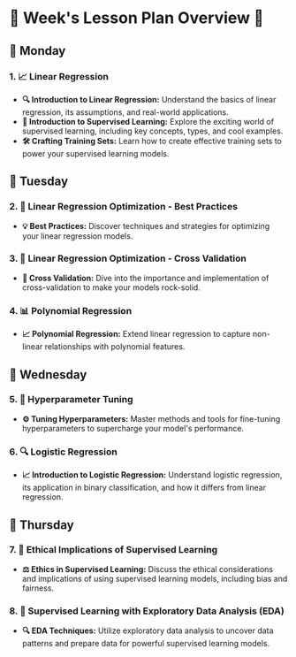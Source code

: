 # 🌟 Week's Lesson Plan Overview 🌟

## 📅 Monday
### 1. 📈 Linear Regression
   - **🔍 Introduction to Linear Regression:** Understand the basics of linear regression, its assumptions, and real-world applications.
   - **🤖 Introduction to Supervised Learning:** Explore the exciting world of supervised learning, including key concepts, types, and cool examples.
   - **🛠️ Crafting Training Sets:** Learn how to create effective training sets to power your supervised learning models.

## 📅 Tuesday
### 2. 🚀 Linear Regression Optimization - Best Practices
   - **💡 Best Practices:** Discover techniques and strategies for optimizing your linear regression models.
### 3. 🔄 Linear Regression Optimization - Cross Validation
   - **🔬 Cross Validation:** Dive into the importance and implementation of cross-validation to make your models rock-solid.
### 4. 📊 Polynomial Regression
   - **📈 Polynomial Regression:** Extend linear regression to capture non-linear relationships with polynomial features.

## 📅 Wednesday
### 5. 🔧 Hyperparameter Tuning
   - **⚙️ Tuning Hyperparameters:** Master methods and tools for fine-tuning hyperparameters to supercharge your model's performance.
### 6. 🔍 Logistic Regression
   - **📈 Introduction to Logistic Regression:** Understand logistic regression, its application in binary classification, and how it differs from linear regression.

## 📅 Thursday
### 7. 🧠 Ethical Implications of Supervised Learning
   - **⚖️ Ethics in Supervised Learning:** Discuss the ethical considerations and implications of using supervised learning models, including bias and fairness.
### 8. 🧐 Supervised Learning with Exploratory Data Analysis (EDA)
   - **🔍 EDA Techniques:** Utilize exploratory data analysis to uncover data patterns and prepare data for powerful supervised learning models.
